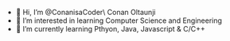 - 👋 Hi, I’m @ConanisaCoder\ Conan Oltaunji
- 👀 I’m interested in learning Computer Science and Engineering 
- 🌱 I’m currently learning Pthyon, Java, Javascript & C/C++


